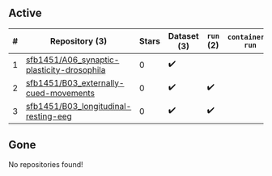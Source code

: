 ## Active
| # | Repository (3) | Stars | Dataset (3) | `run` (2) | `containers-run` | Last Modified |
| --- | --- | --- | --- | --- | --- | --- |
| 1 | [sfb1451/A06_synaptic-plasticity-drosophila](https://github.com/sfb1451/A06_synaptic-plasticity-drosophila) | 0 | :heavy_check_mark: |  |  | 2023-10-04 17:30:19+00:00 |
| 2 | [sfb1451/B03_externally-cued-movements](https://github.com/sfb1451/B03_externally-cued-movements) | 0 | :heavy_check_mark: | :heavy_check_mark: |  | 2023-04-13 12:39:41+00:00 |
| 3 | [sfb1451/B03_longitudinal-resting-eeg](https://github.com/sfb1451/B03_longitudinal-resting-eeg) | 0 | :heavy_check_mark: | :heavy_check_mark: |  | 2023-04-13 15:39:25+00:00 |

## Gone
No repositories found!
